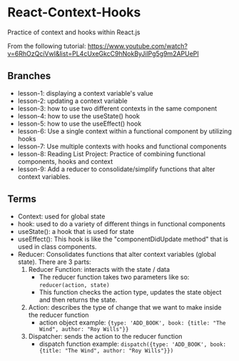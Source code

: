 # React-Context-Hooks
Practice of context and hooks within React.js

From the following tutorial: https://www.youtube.com/watch?v=6RhOzQciVwI&list=PL4cUxeGkcC9hNokByJilPg5g9m2APUePI 

## Branches
- lesson-1: displaying a context variable's value
- lesson-2: updating a context variable
- lesson-3: how to use two different contexts in the same component
- lesson-4: how to use the useState() hook
- lesson-5: how to use the useEffect() hook
- lesson-6: Use a single context within a functional component by utilizing hooks
- lesson-7: Use multiple contexts with hooks and functional components
- lesson-8: Reading List Project: Practice of combining functional components, hooks and context
- lesson-9: Add a reducer to consolidate/simplify functions that alter context variables.

## Terms
- Context: used for global state
- hook: used to do a variety of different things in functional components
- useState(): a hook that is used for state
- useEffect(): This hook is like the "componentDidUpdate method" that is used in class components.
- Reducer: Consolidates functions that alter context variables (global state). There are 3 parts:
    1. Reducer Function: interacts with the state / data 
        - The reducer function takes two parameters like so: `reducer(action, state)`
        - This function checks the action type, updates the state object and then returns the state.
    2. Action: describes the type of change that we want to make inside the reducer function
        - action object example: `{type: 'ADD_BOOK', book: {title: "The Wind", author: "Roy Wills"}}`
    3. Dispatcher: sends the action to the reducer function
        - dispatch function example: `dispatch({type: 'ADD_BOOK', book: {title: "The Wind", author: "Roy Wills"}})`
